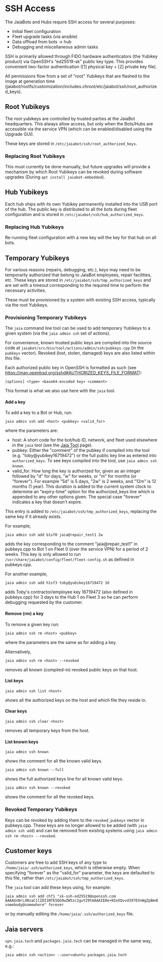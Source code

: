 # SSH Access

The JaiaBots and Hubs require SSH access for several purposes:

- Initial fleet configuration
- Fleet upgrade tasks (via ansible)
- Data offload from bots -> hub
- Debugging and miscellaneous admin tasks

SSH is primarily allowed through FIDO hardware authenticators (the Yubikey product) via OpenSSH's “ed25519-sk" public key type. This provides convenient two-factor authentication ([1] physical key + [2] private key file).

All permissions flow from a set of "root" Yubikeys that are flashed to the image at generation time (jaiabot/rootfs/customization/includes.chroot/etc/jaiabot/ssh/root_authorized_keys).

## Root Yubikeys

The root yubikeys are controlled by trusted parties at the JaiaBot headquarters. This always allow access, but only when the Bots/Hubs are accessible via the service VPN (which can be enabled/disabled using the Upgrade GUI).

These keys are stored in `/etc/jaiabot/ssh/root_authorized_keys`.

### Replacing Root Yubikeys

This must currently be done manually, but future upgrades will provide a mechanism by which Root Yubikeys can be revoked during software upgrades (During `apt install jaiabot-embedded`).

## Hub Yubikeys

Each hub ships with its own Yubikey permanently installed into the USB port of the hub. The public key is distributed to all the bots during fleet configuration and is stored in `/etc/jaiabot/ssh/hub_authorized_keys`.

### Replacing Hub Yubikeys

Re-running fleet configuration with a new key will the key for that hub on all bots.

## Temporary Yubikeys

For various reasons (repairs, debugging, etc.), keys may need to be temporarily authorized that belong to JaiaBot employees, repair facilities, etc. These keys are stored in `/etc/jaiabot/ssh/tmp_authorized_keys` and are set with a timeout corresponding to the required time to perform the necessary activities.

These must be provisioned by a system with existing SSH access, typically via the root Yubikeys.

### Provisioning Temporary Yubikeys

The `jaia` command line tool can be used to add temporary Yubikeys to a given system (via the `jaia admin ssh` set of actions).

For convenience, known trusted public keys are compiled into the source code at `jaiabot/src/bin/tool/actions/admin/ssh/pubkeys.cpp` (in the `pubkeys` vector). Revoked (lost, stolen, damaged) keys are also listed within this file.

Each authorized public key in OpenSSH is formatted as such (see https://man.openbsd.org/sshd#AUTHORIZED_KEYS_FILE_FORMAT):

```
[options] <type> <base64-encoded key> <comment>
```

This format is what we also use here with the `jaia` tool.

#### Add a key

To add a key to a Bot or Hub, run:
```
jaia admin ssh add <host> <pubkey> <valid_for>
```

where the parameters are:
- host: A short code for the bot/hub ID, network, and fleet used elsewhere in the `jaia` tool (see the [Jaia Tool](page05_jaia_tool.md) page).
- pubkey: Either the "comment" of the pubkey if compiled into the tool (e.g. "toby@yubikey16719472")
 or the full public key line as entered into `authorized_keys`. To see keys compiled into the tool, use `jaia admin ssh known`.
- valid_for: How long the key is authorized for, given as an integer followed by "d" for days, "w" for weeks, or "m" for months (or "forever"). For example "5d" is 5 days, "2w" is 2 weeks, and "12m" is 12 months (1 year). This duration is added to the current system clock to determine an "expiry-time" option for the authorized_keys line which is appended to any other options given. The special case "forever" indicates a key that doesn't expire.

This entry is added to `/etc/jaiabot/ssh/tmp_authorized_keys`, replacing the same key if it already exists.

For example,

```
jaia admin ssh add b1sf0 jaia@repair_test1 2w
```
adds the key corresponding to the comment "jaia@repair_test1" in pubkeys.cpp to Bot 1 on Fleet 0 (over the service VPN) for a period of 2 weeks. This key is only allowed to run `/usr/share/jaiabot/config/fleet/fleet-config.sh` as defined in pubkeys.cpp.

For another example,

```
jaia admin ssh add h1sf3 toby@yubikey16719472 3d
```

adds Toby's contractor/employee key 16719472 (also defined in pubkeys.cpp) for 3 days to the Hub 1 on Fleet 3 so he can perform debugging requested by the customer.


#### Remove (rm) a key

To remove a given key run:

```
jaia admin ssh rm <host> <pubkey>
```

where the parameters are the same as for adding a key.

Alternatively,

```
jaia admin ssh rm <host> --revoked
```
removes all known (compiled-in) revoked public keys on that host.

#### List keys

```
jaia admin ssh list <host>
```

shows all the authorized keys on the host and which file they reside in.

#### Clear keys

```
jaia admin ssh clear <host>
```

removes all temporary keys from the host.


#### List known keys

```
jaia admin ssh known
```
shows the comment for all the known valid keys.

```
jaia admin ssh known --full
```
shows the full authorized keys line for all known valid keys.

```
jaia admin ssh known --revoked
```
shows the comment for all the revoked keys.	

### Revoked Temporary Yubikeys

Keys can be revoked by adding them to the `revoked_pubkeys` vector in pubkeys.cpp. These keys are no longer allowed to be added (with `jaia admin ssh add`) and can be removed from existing systems using `jaia admin ssh rm <host> --revoked`.


## Customer keys

Customers are free to add SSH keys of any type to `/home/jaia/.ssh/authorized_keys`, which is otherwise empty. When specifying "forever" as the "valid_for" parameter, the keys are defaulted to this file, rather than `/etc/jaiabot/ssh/tmp_authorized_keys`.

The `jaia` tool can add these keys using, for example:

```
jaia admin ssh add chf1 "sk-ssh-ed25519@openssh.com AAAAGnNrLXNzaC1lZDI1NTE5QG9wZW5zc2guY29tAAAAIE0e+NIeXQvvd39703nWgZpBm4Dsdfxsg//ajiXiT22GAAAABHNzaDo= somebody@somewhere" forever
```
or by manually editing the `/home/jaia/.ssh/authorized_keys` file.

## Jaia servers

`vpn.jaia.tech` and `packages.jaia.tech` can be managed in the same way, e.g.:

```
jaia admin ssh <action> --user=ubuntu packages.jaia.tech
```